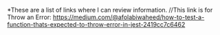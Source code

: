 *These are a list of links where I can review information.
//This link is for Throw an Error:
https://medium.com/@afolabiwaheed/how-to-test-a-function-thats-expected-to-throw-error-in-jest-2419cc7c6462